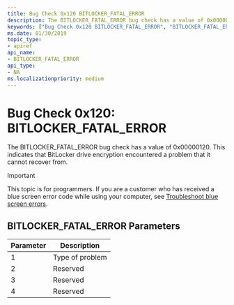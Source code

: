 ```yaml
---
title: Bug Check 0x120 BITLOCKER_FATAL_ERROR
description: The BITLOCKER_FATAL_ERROR bug check has a value of 0x00000120. This indicates that BitLocker drive encryption encountered a problem that it cannot recover from.
keywords: ["Bug Check 0x120 BITLOCKER_FATAL_ERROR", "BITLOCKER_FATAL_ERROR"]
ms.date: 01/30/2019
topic_type:
- apiref
api_name:
- BITLOCKER_FATAL_ERROR
api_type:
- NA
ms.localizationpriority: medium
---
```


# Bug Check 0x120: BITLOCKER\_FATAL\_ERROR


The BITLOCKER\_FATAL\_ERROR bug check has a value of 0x00000120. This indicates that BitLocker drive encryption encountered a problem that it cannot recover from.

> [!IMPORTANT]
> This topic is for programmers. If you are a customer who has received a blue screen error code while using your computer, see [Troubleshoot blue screen errors](https://www.windows.com/stopcode).


## BITLOCKER\_FATAL\_ERROR Parameters


| Parameter | Description     |
|-----------|-----------------|
| 1         | Type of problem |
| 2         | Reserved        |
| 3         | Reserved        |
| 4         | Reserved        |

 

 

 




